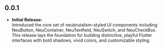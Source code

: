## 0.0.1

* **Initial Release:**  
  Introduced the core set of neubrutalism-styled UI components including NeuButton, NeuContainer, NeuTextfield, NeuSwitch, and NeuCheckBox. This release lays the foundation for building distinctive, playful Flutter interfaces with bold shadows, vivid colors, and customizable styling.
